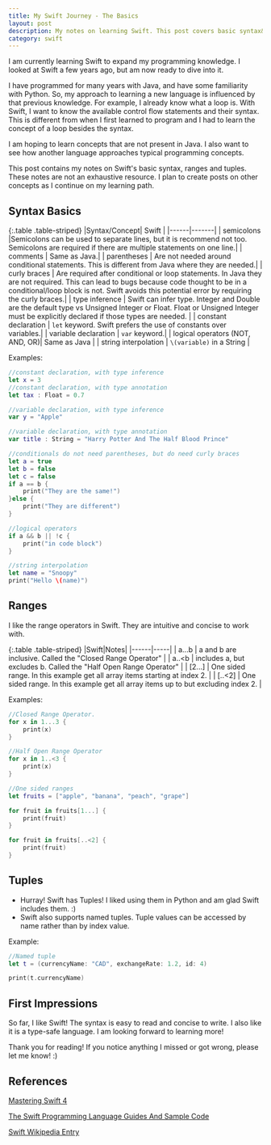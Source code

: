 ```yaml
---
title: My Swift Journey - The Basics
layout: post
description: My notes on learning Swift. This post covers basic syntax&#44; ranges and tuples.
category: swift
---
```

I am currently learning Swift to expand my programming knowledge. I looked at Swift a few years ago, but am now ready to dive into it.

I have programmed for many years with Java, and have some familiarity with Python.  So, my approach to learning a new language is influenced by that previous knowledge. For example, I already know what a loop is. With Swift, I want to know the available control flow statements and their syntax. This is different from when I first learned to program and I had to learn the concept of a loop besides the syntax.

I am hoping to learn concepts that are not present in Java. I also want to see how another language approaches typical programming concepts.

This post contains my notes on Swift's basic syntax, ranges and tuples. These notes are not an exhaustive resource. I plan to create posts on other concepts as I continue on my learning path.


## Syntax Basics

{:.table .table-striped}
|Syntax/Concept| Swift |
|------|-------|
| semicolons |Semicolons can be used to separate lines, but it is recommend not too. Semicolons are required if there are multiple statements on one line.|
| comments | Same as Java.|
| parentheses | Are not needed around conditional statements. This is different from Java where they are needed.|
| curly braces | Are required after conditional or loop statements. In Java they are not required. This can lead to bugs because code thought to be in a conditional/loop block is not. Swift avoids this potential error by requiring the curly braces.|
| type inference | Swift can infer type. Integer and Double are the default type vs Unsigned Integer or Float.  Float or Unsigned Integer must be explicitly declared if those types are needed. |
| constant declaration | <code>let</code> keyword.  Swift prefers the use of constants over variables.|
| variable declaration | <code>var</code> keyword.|
| logical operators (NOT, AND, OR)| Same as Java |
| string interpolation | `\(variable)` in a String |


Examples:

```swift
//constant declaration, with type inference
let x = 3
//constant declaration, with type annotation
let tax : Float = 0.7

//variable declaration, with type inference
var y = "Apple"

//variable declaration, with type annotation
var title : String = "Harry Potter And The Half Blood Prince"

//conditionals do not need parentheses, but do need curly braces
let a = true
let b = false
let c = false
if a == b {
    print("They are the same!")
}else {
    print("They are different")
}

//logical operators
if a && b || !c {
    print("in code block")
}

//string interpolation
let name = "Snoopy"
print("Hello \(name)")

```


## Ranges

I like the range operators in Swift.  They are intuitive and concise to work with. 

{:.table .table-striped}
|Swift|Notes|
|------|-----|
| a...b | a and b are inclusive. Called the "Closed Range Operator" |
| a..<b | includes a, but excludes b. Called the "Half Open Range Operator" |
| [2...] | One sided range. In this example get all array items starting at index 2.  |
| [..<2] | One sided range. In this example get all array items up to but excluding index 2. |


Examples:

```swift
//Closed Range Operator. 
for x in 1...3 {
    print(x)
}

//Half Open Range Operator
for x in 1..<3 {
    print(x)
}

//One sided ranges
let fruits = ["apple", "banana", "peach", "grape"]

for fruit in fruits[1...] {
    print(fruit)
}

for fruit in fruits[..<2] {
    print(fruit)
}


```

## Tuples

- Hurray! Swift has Tuples! I liked using them in Python and am glad Swift includes them. :)
- Swift also supports named tuples. Tuple values can be accessed by name rather than by index value.

Example:

```swift
//Named tuple
let t = (currencyName: "CAD", exchangeRate: 1.2, id: 4)

print(t.currencyName)
```    

## First Impressions

So far, I like Swift!  The syntax is easy to read and concise to write. I also like it is a type-safe language. I am looking forward to learning more!


Thank you for reading! If you notice anything I missed or got wrong, please let me know!  :)

## References


[Mastering Swift 4](https://www.packtpub.com/application-development/mastering-swift-4-fourth-edition)

[The Swift Programming Language Guides And Sample Code](https://developer.apple.com/library/content/documentation/Swift/Conceptual/Swift_Programming_Language/index.html)

[Swift Wikipedia Entry](https://en.wikipedia.org/wiki/Swift_(programming_language))
